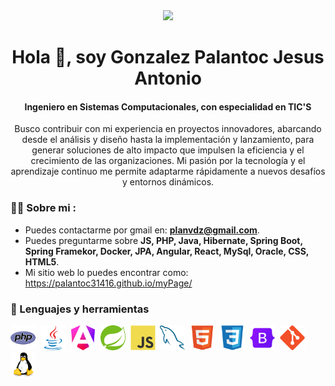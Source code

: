 <div id="header" align="center">
    <img src="https://media.giphy.com/media/qgQUggAC3Pfv687qPC/giphy.gif" width="200" />
    <h1 align="center">Hola 👋, soy Gonzalez Palantoc Jesus Antonio</h1>
    <h4 align="center">Ingeniero en Sistemas Computacionales, con especialidad en TIC'S</h4>
    <p align="center">Busco contribuir con mi experiencia en proyectos innovadores, abarcando desde el análisis y diseño hasta la implementación y lanzamiento, para generar soluciones de alto impacto que impulsen la eficiencia y el crecimiento de las organizaciones. Mi pasión por la tecnología y el aprendizaje continuo me permite adaptarme rápidamente a nuevos desafíos y entornos dinámicos.</p>
</div>

### 👨‍💻 Sobre mi :
- Puedes contactarme por gmail en: **planvdz@gmail.com**.
- Puedes preguntarme sobre **JS, PHP, Java, Hibernate, Spring Boot, Spring Framekor, Docker, JPA, Angular, React, MySql, Oracle, CSS, HTML5**.
- Mi sitio web lo puedes encontrar como: https://palantoc31416.github.io/myPage/


<div>
    <h3>🔨 Lenguajes y herramientas</h3>
    <div>
        <img src="https://github.com/devicons/devicon/blob/master/icons/php/php-original.svg" title="PHP" alt="php" width="40" height="40" />&nbsp
        <img src="https://github.com/devicons/devicon/blob/master/icons/java/java-original.svg" title="java" alt="java" width="40" height="40" />&nbsp
        <img src="https://github.com/devicons/devicon/blob/master/icons/angular/angular-original.svg" title="java" alt="java" width="40" height="40" />&nbsp
        <img src="https://github.com/devicons/devicon/blob/master/icons/spring/spring-original.svg" title="java" alt="java" width="40" height="40" />&nbsp
        <img src="https://github.com/devicons/devicon/blob/master/icons/javascript/javascript-original.svg" title="Java Script" alt="js" width="40" height="40" />&nbsp
        <img src="https://github.com/devicons/devicon/blob/master/icons/mysql/mysql-original.svg" title="mysql" alt="mysql" width="40" height="40" />&nbsp
        <img src="https://github.com/devicons/devicon/blob/master/icons/html5/html5-original.svg" title="html5" alt="html5" width="40" height="40" />&nbsp
        <img src="https://github.com/devicons/devicon/blob/master/icons/css3/css3-original.svg" title="css" alt="css" width="40" height="40" />&nbsp
        <img src="https://github.com/devicons/devicon/blob/master/icons/bootstrap/bootstrap-original.svg" title="bootstrap" alt="bootstrap" width="40" height="40" />&nbsp
        <img src="https://github.com/devicons/devicon/blob/master/icons/git/git-original.svg" title="git" alt="git" width="40" height="40" />&nbsp
        <img src="https://github.com/devicons/devicon/blob/master/icons/linux/linux-original.svg" title="linux" alt="linux" width="40" height="40" />&nbsp
    </div>
</div>
